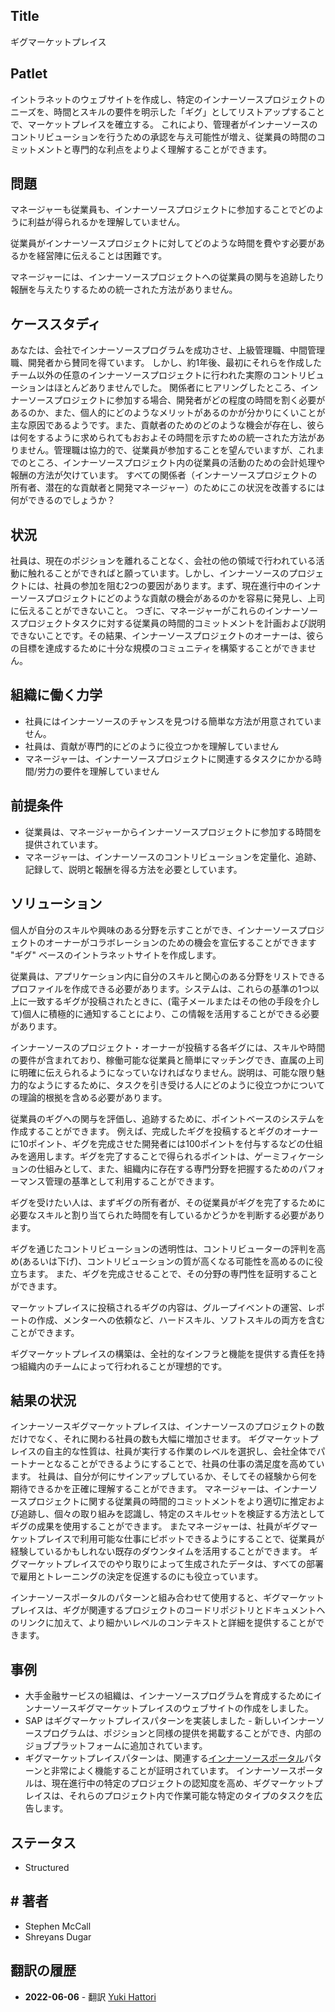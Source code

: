 ## Title

ギグマーケットプレイス

## Patlet  

イントラネットのウェブサイトを作成し、特定のインナーソースプロジェクトのニーズを、時間とスキルの要件を明示した「ギグ」としてリストアップすることで、マーケットプレイスを確立する。
これにより、管理者がインナーソースのコントリビューションを行うための承認を与え可能性が増え、従業員の時間のコミットメントと専門的な利点をよりよく理解することができます。

## 問題

マネージャーも従業員も、インナーソースプロジェクトに参加することでどのように利益が得られるかを理解していません。

従業員がインナーソースプロジェクトに対してどのような時間を費やす必要があるかを経営陣に伝えることは困難です。

マネージャーには、インナーソースプロジェクトへの従業員の関与を追跡したり報酬を与えたりするための統一された方法がありません。

## ケーススタディ

あなたは、会社でインナーソースプログラムを成功させ、上級管理職、中間管理職、開発者から賛同を得ています。 しかし、約1年後、最初にそれらを作成したチーム以外の任意のインナーソースプロジェクトに行われた実際のコントリビューションはほとんどありませんでした。 関係者にヒアリングしたところ、インナーソースプロジェクトに参加する場合、開発者がどの程度の時間を割く必要があるのか、また、個人的にどのようなメリットがあるのかが分かりにくいことが主な原因であるようです。また、貢献者のためのどのような機会が存在し、彼らは何をするように求められてもおおよその時間を示すための統一された方法がありません。管理職は協力的で、従業員が参加することを望んでいますが、これまでのところ、インナーソースプロジェクト内の従業員の活動のための会計処理や報酬の方法が欠けています。 すべての関係者（インナーソースプロジェクトの所有者、潜在的な貢献者と開発マネージャー）のためにこの状況を改善するには何ができるのでしょうか？

## 状況

社員は、現在のポジションを離れることなく、会社の他の領域で行われている活動に触れることができればと願っています。しかし、インナーソースのプロジェクトには、社員の参加を阻む2つの要因があります。まず、現在進行中のインナーソースプロジェクトにどのような貢献の機会があるのかを容易に発見し、上司に伝えることができないこと。 つぎに、マネージャーがこれらのインナーソースプロジェクトタスクに対する従業員の時間的コミットメントを計画および説明できないことです。その結果、インナーソースプロジェクトのオーナーは、彼らの目標を達成するために十分な規模のコミュニティを構築することができません。

## 組織に働く力学

* 社員にはインナーソースのチャンスを見つける簡単な方法が用意されていません。
* 社員は、貢献が専門的にどのように役立つかを理解していません
* マネージャーは、インナーソースプロジェクトに関連するタスクにかかる時間/労力の要件を理解していません

## 前提条件

* 従業員は、マネージャーからインナーソースプロジェクトに参加する時間を提供されています。
* マネージャーは、インナーソースのコントリビューションを定量化、追跡、記録して、説明と報酬を得る方法を必要としています。

## ソリューション

個人が自分のスキルや興味のある分野を示すことができ、インナーソースプロジェクトのオーナーがコラボレーションのための機会を宣伝することができます "ギグ" ベースのイントラネットサイトを作成します。

従業員は、アプリケーション内に自分のスキルと関心のある分野をリストできるプロファイルを作成できる必要があります。システムは、これらの基準の1つ以上に一致するギグが投稿されたときに、(電子メールまたはその他の手段を介して)個人に積極的に通知することにより、この情報を活用することができる必要があります。

インナーソースのプロジェクト・オーナーが投稿する各ギグには、スキルや時間の要件が含まれており、稼働可能な従業員と簡単にマッチングでき、直属の上司に明確に伝えられるようになっていなければなりません。説明は、可能な限り魅力的なようにするために、タスクを引き受ける人にどのように役立つかについての理論的根拠を含める必要があります。

従業員のギグへの関与を評価し、追跡するために、ポイントベースのシステムを作成することができます。 例えば、完成したギグを投稿するとギグのオーナーに10ポイント、ギグを完成させた開発者には100ポイントを付与するなどの仕組みを適用します。ギグを完了することで得られるポイントは、ゲーミフィケーションの仕組みとして、また、組織内に存在する専門分野を把握するためのパフォーマンス管理の基準として利用することができます。

ギグを受けたい人は、まずギグの所有者が、その従業員がギグを完了するために必要なスキルと割り当てられた時間を有しているかどうかを判断する必要があります。

ギグを通じたコントリビューションの透明性は、コントリビューターの評判を高め(あるいは下げ)、コントリビューションの質が高くなる可能性を高めるのに役立ちます。 また、ギグを完成させることで、その分野の専門性を証明することができます。

マーケットプレイスに投稿されるギグの内容は、グループイベントの運営、レポートの作成、メンターへの依頼など、ハードスキル、ソフトスキルの両方を含むことができます。

ギグマーケットプレイスの構築は、全社的なインフラと機能を提供する責任を持つ組織内のチームによって行われることが理想的です。

## 結果の状況

インナーソースギグマーケットプレイスは、インナーソースのプロジェクトの数だけでなく、それに関わる社員の数も大幅に増加させます。 ギグマーケットプレイスの自主的な性質は、社員が実行する作業のレベルを選択し、会社全体でパートナーとなることができるようにすることで、社員の仕事の満足度を高めています。 社員は、自分が何にサインアップしているか、そしてその経験から何を期待できるかを正確に理解することができます。 マネージャーは、インナーソースプロジェクトに関する従業員の時間的コミットメントをより適切に推定および追跡し、個々の取り組みを認識し、特定のスキルセットを検証する方法としてギグの成果を使用することができます。 またマネージャーは、社員がギグマーケットプレイスで利用可能な仕事にピボットできるようにすることで、従業員が経験しているかもしれない既存のダウンタイムを活用することができます。 ギグマーケットプレイスでのやり取りによって生成されたデータは、すべての部署で雇用とトレーニングの決定を促進するのにも役立っています。

インナーソースポータルのパターンと組み合わせて使用すると、ギグマーケットプレイスは、ギグが関連するプロジェクトのコードリポジトリとドキュメントへのリンクに加えて、より細かいレベルのコンテキストと詳細を提供することができます。

## 事例

* 大手金融サービスの組織は、インナーソースプログラムを育成するためにインナーソースギグマーケットプレイスのウェブサイトの作成をしました。
* SAP はギグマーケットプレイスパターンを実装しました - 新しいインナーソースプログラムは、ポジションと同様の提供を掲載することができ、内部のジョブプラットフォームに追加されています。
* ギグマーケットプレイスパターンは、関連する[インナーソースポータル](./innersource-portal.md)パターンと非常によく機能することが証明されています。 インナーソースポータルは、現在進行中の特定のプロジェクトの認知度を高め、ギグマーケットプレイスは、それらのプロジェクト内で作業可能な特定のタイプのタスクを広告します。

## ステータス

* Structured

## # 著者

* Stephen McCall
* Shreyans Dugar

## 翻訳の履歴

- **2022-06-06** - 翻訳 [Yuki Hattori](https://github.com/yuhattor)
